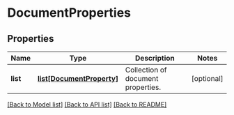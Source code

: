 # DocumentProperties

## Properties
Name | Type | Description | Notes
------------ | ------------- | ------------- | -------------
**list** | [**list[DocumentProperty]**](DocumentProperty.md) | Collection of document properties. | [optional] 

[[Back to Model list]](../README.md#documentation-for-models) [[Back to API list]](../README.md#documentation-for-api-endpoints) [[Back to README]](../README.md)


